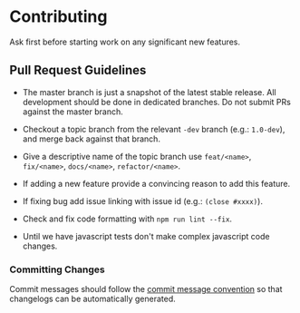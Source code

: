 # Contributing

Ask first before starting work on any significant new features.

## Pull Request Guidelines

- The master branch is just a snapshot of the latest stable release. All development should be done in dedicated branches. Do not submit PRs against the master branch.

- Checkout a topic branch from the relevant `-dev` branch (e.g.: `1.0-dev`), and merge back against that branch.

- Give a descriptive name of the topic branch use `feat/<name>`, `fix/<name>`, `docs/<name>`, `refactor/<name>`.

- If adding a new feature provide a convincing reason to add this feature.

- If fixing bug add issue linking with issue id (e.g.: `(close #xxxx)`).

- Check and fix code formatting with `npm run lint --fix`.

- Until we have javascript tests don't make complex javascript code changes.

<!--
- Make sure npm test passes with `npm run test`.
-->

### Committing Changes

Commit messages should follow the [commit message convention](./COMMIT_CONVENTION.md) so that changelogs can be automatically generated.
